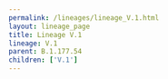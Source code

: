 ```yaml
---
permalink: /lineages/lineage_V.1.html
layout: lineage_page
title: Lineage V.1
lineage: V.1
parent: B.1.177.54
children: ['V.1']
---
```

